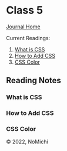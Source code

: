 # Class 5

[Journal Home](README.md)

Current Readings:

1. [What is CSS](https://developer.mozilla.org/en-US/docs/Learn/CSS/First_steps/What_is_CSS)
2. [How to Add CSS](https://www.w3schools.com/css/css_howto.asp)
3. [CSS Color](https://www.w3schools.com/cssref/pr_text_color.asp)

## Reading Notes

### What is CSS

### How to Add CSS

### CSS Color

&copy; 2022, NoMichi
